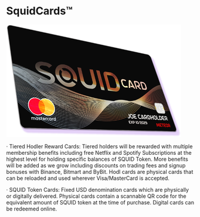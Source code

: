 # SquidCards™

![](<../../.gitbook/assets/image (1).png>)

·      Tiered Hodler Reward Cards: Tiered holders will be rewarded with multiple membership benefits including free Netflix and Spotify Subscriptions at the highest level for holding specific balances of SQUID Token. More benefits will be added as we grow including discounts on trading fees and signup bonuses with Binance, Bitmart and ByBit. Hodl cards are physical cards that can be reloaded and used wherever Visa/MasterCard is accepted.

·      SQUID Token Cards: Fixed USD denomination cards which are physically or digitally delivered. Physical cards contain a scannable QR code for the equivalent amount of SQUID token at the time of purchase. Digital cards can be redeemed online.
